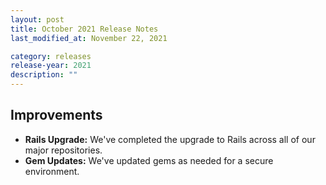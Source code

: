 ```yaml
---
layout: post
title: October 2021 Release Notes
last_modified_at: November 22, 2021

category: releases
release-year: 2021
description: ""
---
```


## Improvements

* **Rails Upgrade:** We've completed the upgrade to Rails across all of our major repositories.
* **Gem Updates:** We've updated gems as needed for a secure environment.
